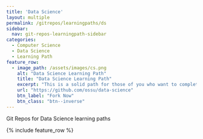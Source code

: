 ```yaml
---
title: 'Data Science'
layout: multiple
permalink: /gitrepos/learningpaths/ds
sidebar:
  nav: git-repos-learningpath-sidebar
categories:
  - Computer Science
  - Data Science
  - Learning Path
feature_row:
  - image_path: /assets/images/cs.png
    alt: "Data Science Learning Path"
    title: "Data Science Learning Path"
    excerpt: "This is a solid path for those of you who want to complete a Data Science course on your own time, for free, with courses from the best universities in the World."
    url: "https://github.com/ossu/data-science"
    btn_label: "Fork Now"
    btn_class: "btn--inverse"  
---
```


Git Repos for Data Science learning paths

{% include feature_row %}
